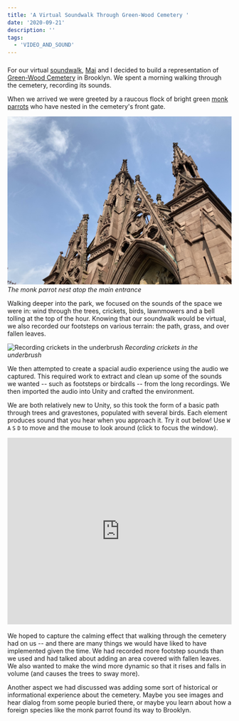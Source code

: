 ```yaml
---
title: 'A Virtual Soundwalk Through Green-Wood Cemetery '
date: '2020-09-21'
description: ''
tags:
  - 'VIDEO_AND_SOUND'
---
```


###

For our virtual [soundwalk](https://en.wikipedia.org/wiki/Soundwalk), [Mai](https://wp.nyu.edu/mai_blog/) and I decided to build a representation of [Green-Wood Cemetery](https://www.green-wood.com/) in Brooklyn. We spent a morning walking through the cemetery, recording its sounds.

When we arrived we were greeted by a raucous flock of bright green [monk parrots](https://untappedcities.com/2015/12/03/daily-what-the-monk-parrots-of-green-wood-cemetery-in-brooklyn/) who have nested in the cemetery's front gate.

![The monk parrot nest atop the main entrance](IMG_0105.jpg)
_The monk parrot nest atop the main entrance_

Walking deeper into the park, we focused on the sounds of the space we were in: wind through the trees, crickets, birds, lawnmowers and a bell tolling at the top of the hour. Knowing that our soundwalk would be virtual, we also recorded our footsteps on various terrain: the path, grass, and over fallen leaves.

<div class="portrait">

![Recording crickets in the underbrush](IMG_0144.jpg)
_Recording crickets in the underbrush_

</div>

We then attempted to create a spacial audio experience using the audio we captured. This required work to extract and clean up some of the sounds we wanted -- such as footsteps or birdcalls -- from the long recordings. We then imported the audio into Unity and crafted the environment.

We are both relatively new to Unity, so this took the form of a basic path through trees and gravestones, populated with several birds. Each element produces sound that you hear when you approach it. Try it out below! Use `W` `A` `S` `D` to move and the mouse to look around (click to focus the window).

<p>
<iframe src="https://i.simmer.io/@ejarzo/green-wood-cemetery-soundwalk" style="width:100%; height: 420px; border:0"></iframe>
</p>

We hoped to capture the calming effect that walking through the cemetery had on us -- and there are many things we would have liked to have implemented given the time. We had recorded more footstep sounds than we used and had talked about adding an area covered with fallen leaves. We also wanted to make the wind more dynamic so that it rises and falls in volume (and causes the trees to sway more).

Another aspect we had discussed was adding some sort of historical or informational experience about the cemetery. Maybe you see images and hear dialog from some people buried there, or maybe you learn about how a foreign species like the monk parrot found its way to Brooklyn.
